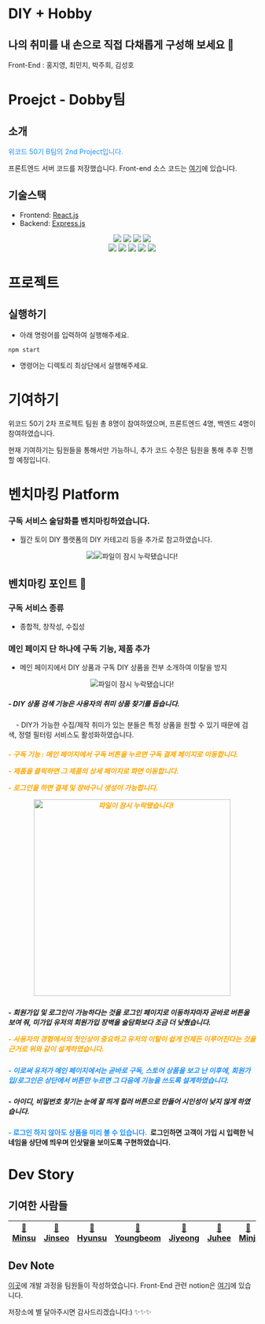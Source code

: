 # DIY + Hobby

## 나의 취미를 내 손으로 직접 다채롭게 구성해 보세요 🎈

Front-End : 홍지영, 최민지, 박주희, 김성호


# Proejct - Dobby팀 
## 소개
<p style="color: dodgerblue">위코드 50기 B팀의 2nd Project입니다.</p>

프론트엔드 서버 코드를 저장했습니다. Front-end 소스 코드는 [여기](https://github.com/wecode-bootcamp-korea/50-2nd-Dobby-frontend)에 있습니다.

## 기술스택
- Frontend: [React.js](https://reactjs.org/)
- Backend: [Express.js](https://expressjs.com)
  
<div align="center">
<img src="https://img.shields.io/badge/react-61DAFB?style=for-the-badge&logo=react&logoColor=black">
<img src="https://img.shields.io/badge/html5-E34F26?style=for-the-badge&logo=html5&logoColor=white">
<img src="https://img.shields.io/badge/css-1572B6?style=for-the-badge&logo=css3&logoColor=white">
<img src="https://img.shields.io/badge/javascript-F7DF1E?style=for-the-badge&logo=javascript&logoColor=black">
<br>
<img src="https://img.shields.io/badge/express-000000?style=for-the-badge&logo=express&logoColor=white">
<img src="https://img.shields.io/badge/javascript-F7DF1E?style=for-the-badge&logo=javascript&logoColor=black">
<img src="https://img.shields.io/badge/mysql-4479A1?style=for-the-badge&logo=mysql&logoColor=white">
<img src="https://img.shields.io/badge/linux-FCC624?style=for-the-badge&logo=linux&logoColor=black">
<img src="https://img.shields.io/badge/node.js-339933?style=for-the-badge&logo=Node.js&logoColor=white">
</div>

# 프로젝트
## 실행하기
- 아래 명령어를 입력하여 실행해주세요.
```
npm start
```
- 명령어는 디렉토리 최상단에서 실행해주세요.

# 기여하기
위코드 50기 2차 프로젝트 팀원 총 8명이 참여하였으며,
프론트엔드 4명, 백엔드 4명이 참여하였습니다.

현재 기여하기는 팀원들을 통해서만 가능하니, 추가 코드 수정은 팀원을 통해 추후 진행할 예정입니다.

# 벤치마킹 Platform
### 구독 서비스 술담화를 벤치마킹하였습니다.
- 월간 토이 DIY 플랫폼의 DIY 카테고리 등을 추가로 참고하였습니다.

<p align="center"><img src="https://ibb.co/xm6R9QQ"><img src="https://i.ibb.co/3fcL6HH/2023-11-03-4-51-12.png" alt="파일이 잠시 누락됐습니다!">

## 벤치마킹 포인트 👀

### 구독 서비스 종류
  - 종합적, 창작성, 수집성

### 메인 페이지 단 하나에 구독 기능, 제품  추가
  - 메인 페이지에서 DIY 상품과 구독 DIY 상품을 전부 소개하여 이탈을 방지
    
<p align="center"><img src="https://i.ibb.co/D5rnz2D/2023-11-05-11-18-37.png" alt="파일이 잠시 누락됐습니다!" border="0">

<h5>- DIY 상품 검색 기능은 사용자의 취미 상품 찾기를 돕습니다.</h5>                                     
<p>&nbsp&nbsp&nbsp - DIY가 가능한 수집/제작 취미가 있는 분들은 특정 상품을 원할 수 있기 때문에 검색, 정렬 필터링 서비스도 활성화하였습니다.</p>
<h5 style="color: orange">- 구독 기능 : 메인 페이지에서 구독 버튼을 누르면 구독 결제 페이지로 이동합니다.</>
<p>- 제품을 클릭하면 그 제품의 상세 페이지로 화면 이동합니다.</p>
<p>- 로그인을 하면 결제 및 장바구니 생성이 가능합니다. </p>

<p align="center"><img src="https://i.ibb.co/61NzpJW/image-2.png" alt="파일이 잠시 누락됐습니다!" height="400px">
<h5>- 회원가입 및 로그인이 가능하다는 것을 로그인 페이지로 이동하자마자 곧바로 버튼을 보여 줘, 미가입 유저의 회원가입 장벽을 술담화보다 조금 더 낮췄습니다.
<p style="color:orange">- 사용자의 경험에서의 첫인상이 중요하고 유저의 이탈이 쉽게 언제든 이루어진다는 것을 근거로 위와 같이 설계하였습니다.</p>
<h5 style="color:dodgerblue">- 이로써 유저가 메인 페이지에서는 곧바로 구독, 스토어 상품을 보고 난 이후에, 회원가입/로그인은 상단에서 버튼만 누르면 그 다음에 기능을 쓰도록 설계하였습니다.</h5>

<h5>- 아이디, 비밀번호 찾기는 눈에 잘 띄게 컬러 버튼으로 만들어 시인성이 낮지 않게 하였습니다.</h5>
<p style="font-weight: bold"><span style="color: dodgerblue">- 로그인 하지 않아도 상품을 미리 볼 수 있습니다.</span>&nbsp; 로그인하면 고객이 가입 시 입력한 닉네임을 상단에 띄우며 인삿말을 보이도록 구현하였습니다.</p>

# Dev Story
## 기여한 사람들

| [🍑 Minsu](https://github.com/jominsu0103) | [🍇 Jinseo](https://github.com/coderjins) | [🥑 Hyunsu](https://github.com/chs991209) | [🥝 Youngbeom](https://github.com/pc0bum) | [🍋 Jiyeong](https://github.com/hjy961021) | [🍍 Juhee](https://github.com/Haze10425) | [🍹 Minji](https://github.com/fullminji) | [🍒 Seongho](https://github.com/rlatjdgh9612) 
|--------------------------------------------|---------------------------------------------|-------------------------------------------|--------------------------------------------|--------------------------------------------|-----------------------------------------|--------------------------------------------|---|

## Dev Note
[이곳](https://www.notion.so/2-DOBBY-f7a25eea39c8447d8f9366357f57b71c)에 개발 과정을 팀원들이 작성하였습니다.
Front-End 관련 notion은 [여기](https://www.notion.so/Frontend-56d79c45abb249e398eb52ac8074e7a2)에 있습니다.

저장소에 별 달아주시면 감사드리겠습니다:)  ✨✨✨
